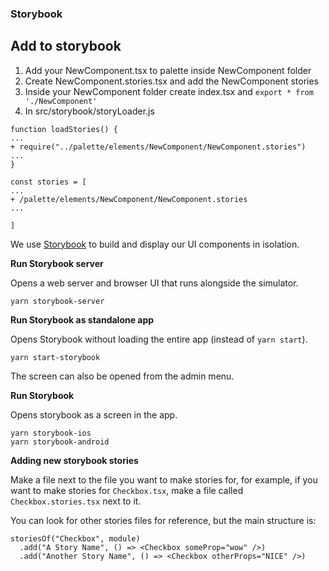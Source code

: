 ### Storybook

## Add to storybook

1. Add your NewComponent.tsx to palette inside NewComponent folder
2. Create NewComponent.stories.tsx and add the NewComponent stories
3. Inside your NewComponent folder create index.tsx and `export * from './NewComponent'`
4. In src/storybook/storyLoader.js

```
function loadStories() {
...
+ require("../palette/elements/NewComponent/NewComponent.stories")
...
}

const stories = [
...
+ /palette/elements/NewComponent/NewComponent.stories
...

]
```

We use [Storybook](https://storybook.js.org/tutorials/intro-to-storybook/react-native/en/get-started/) to build and display our UI components in isolation.

**Run Storybook server**

Opens a web server and browser UI that runs alongside the simulator.

```
yarn storybook-server
```

**Run Storybook as standalone app**

Opens Storybook without loading the entire app (instead of `yarn start`).

```
yarn start-storybook
```

The screen can also be opened from the admin menu.

**Run Storybook**

Opens storybook as a screen in the app.

```
yarn storybook-ios
yarn storybook-android
```

**Adding new storybook stories**

Make a file next to the file you want to make stories for, for example, if you want to make stories for `Checkbox.tsx`, make a file called `Checkbox.stories.tsx` next to it.

You can look for other stories files for reference, but the main structure is:

```tsx
storiesOf("Checkbox", module)
  .add("A Story Name", () => <Checkbox someProp="wow" />)
  .add("Another Story Name", () => <Checkbox otherProps="NICE" />)
```
